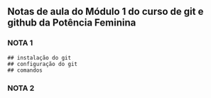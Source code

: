 ## Notas de aula do Módulo 1 do curso de git e github da Potência Feminina


### NOTA 1
    ## instalação do git
    ## configuração do git
    ## comandos

### NOTA 2